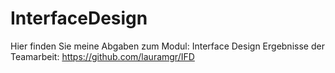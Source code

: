 # InterfaceDesign
Hier finden Sie meine Abgaben zum Modul: Interface Design
Ergebnisse der Teamarbeit: https://github.com/lauramgr/IFD
